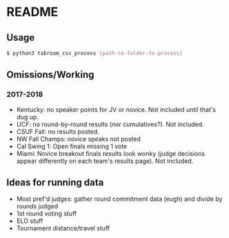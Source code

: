 # README

## Usage

```bash
$ python3 tabroom_csv_process [path-to-folder-to-process]
```

## Omissions/Working

### 2017-2018
- Kentucky: no speaker points for JV or novice. Not included until that's dug up.
- UCF: no round-by-round results (nor cumulatives?). Not included.
- CSUF Fall: no results posted.
- NW Fall Champs: novice speaks not posted
- Cal Swing 1: Open finals missing 1 vote
- Miami: Novice breakout finals results look wonky (judge decisions appear differently on each team's results page). Not included.

## Ideas for running data

* Most pref'd judges: gather round commitment data (eugh) and divide by rounds judged
* 1st round voting stuff
* ELO stuff
* Tournament distance/travel stuff